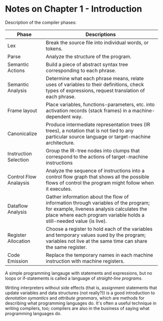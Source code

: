 # Notes on Chapter 1 - Introduction

Description of the compiler phases:

|Phase                  | Descriptions                                                                                                                                                                                             |
|-----------------------|----------------------------------------------------------------------------------------------------------------------------------------------------------------------------------------------------------|
|Lex                    | Break the source file into individual words, or tokens.                                                                                                                                                  |
|Parse                  | Analyze the structure of the program.                                                                                                                                                                    |
|Semantic Actions       | Build a piece of abstract syntax tree corresponding to each phrase.                                                                                                                                      |
|Semantic Analysis      | Determine what each phrase means, relate uses of variables to their definitions, check types of expressions, request translation of each phrase.                                                         |
|Frame layout           | Place variables, functions-parameters, etc. into activation records (stack frames) in a machine-dependent way.                                                                                           |
|Canonicalize           | Produce intermediate representation trees (IR trees), a notation that is not tied to any particular source language or target-machine architecture.                                                      |
|Instruction Selection  | Group the IR-tree nodes into clumps that correspond to the actions of target-machine instructions                                                                                                        |
|Control Flow Analaysis | Analyze the sequence of instructions into a control flow graph that shows all the possible flows of control the program might follow when it executes.                                                   |
|Dataflow Analysis      | Gather information about the flow of information through variables of the program; for example, liveness analysis calculates the place where each program variable holds a still-needed value (is live). |
|Register Allocation    | Choose a register to hold each of the variables and temporary values sued by the program; variables not live at the same time can share the same register.                                               |
|Code Emission          | Replace the temporary names in each machine instruction with machine registers.                                                                                                                          |

A simple programming langauge with statements and expressions, but no loops or if-statements is called a language of _straight-line programs_.

Writing interpreters without side effects (that is, assignment statements that update variables and data structures
(not really?)) is a good introduction to _denotation symantics_ and _attribute grammars_, which are methods for
describing what programming languages do. It's often a useful technique in writing compilers, too; compilers are
also in the business of saying what programming languages do.
